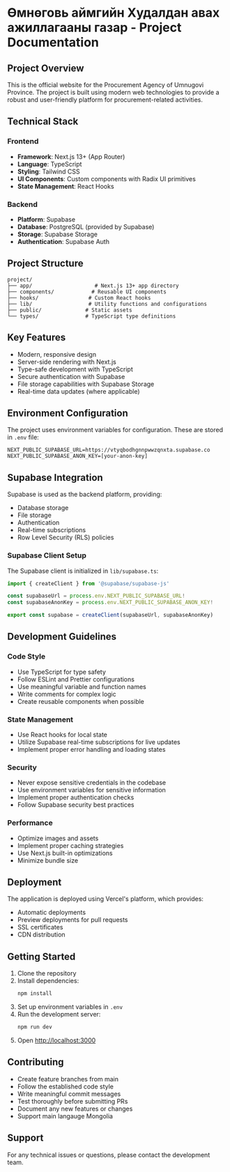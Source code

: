 # Өмнөговь аймгийн Худалдан авах ажиллагааны газар - Project Documentation

## Project Overview
This is the official website for the Procurement Agency of Umnugovi Province. The project is built using modern web technologies to provide a robust and user-friendly platform for procurement-related activities.

## Technical Stack

### Frontend
- **Framework**: Next.js 13+ (App Router)
- **Language**: TypeScript
- **Styling**: Tailwind CSS
- **UI Components**: Custom components with Radix UI primitives
- **State Management**: React Hooks

### Backend
- **Platform**: Supabase
- **Database**: PostgreSQL (provided by Supabase)
- **Storage**: Supabase Storage
- **Authentication**: Supabase Auth

## Project Structure
```
project/
├── app/                    # Next.js 13+ app directory
├── components/            # Reusable UI components
├── hooks/                # Custom React hooks
├── lib/                  # Utility functions and configurations
├── public/              # Static assets
└── types/               # TypeScript type definitions
```

## Key Features
- Modern, responsive design
- Server-side rendering with Next.js
- Type-safe development with TypeScript
- Secure authentication with Supabase
- File storage capabilities with Supabase Storage
- Real-time data updates (where applicable)

## Environment Configuration
The project uses environment variables for configuration. These are stored in `.env` file:

```env
NEXT_PUBLIC_SUPABASE_URL=https://vtyqbodhgnnpwwzqnxta.supabase.co
NEXT_PUBLIC_SUPABASE_ANON_KEY=[your-anon-key]
```

## Supabase Integration
Supabase is used as the backend platform, providing:
- Database storage
- File storage
- Authentication
- Real-time subscriptions
- Row Level Security (RLS) policies

### Supabase Client Setup
The Supabase client is initialized in `lib/supabase.ts`:

```typescript
import { createClient } from '@supabase/supabase-js'

const supabaseUrl = process.env.NEXT_PUBLIC_SUPABASE_URL!
const supabaseAnonKey = process.env.NEXT_PUBLIC_SUPABASE_ANON_KEY!

export const supabase = createClient(supabaseUrl, supabaseAnonKey)
```

## Development Guidelines

### Code Style
- Use TypeScript for type safety
- Follow ESLint and Prettier configurations
- Use meaningful variable and function names
- Write comments for complex logic
- Create reusable components when possible

### State Management
- Use React hooks for local state
- Utilize Supabase real-time subscriptions for live updates
- Implement proper error handling and loading states

### Security
- Never expose sensitive credentials in the codebase
- Use environment variables for sensitive information
- Implement proper authentication checks
- Follow Supabase security best practices

### Performance
- Optimize images and assets
- Implement proper caching strategies
- Use Next.js built-in optimizations
- Minimize bundle size

## Deployment
The application is deployed using Vercel's platform, which provides:
- Automatic deployments
- Preview deployments for pull requests
- SSL certificates
- CDN distribution

## Getting Started

1. Clone the repository
2. Install dependencies:
   ```bash
   npm install
   ```
3. Set up environment variables in `.env`
4. Run the development server:
   ```bash
   npm run dev
   ```
5. Open [http://localhost:3000](http://localhost:3000)

## Contributing
- Create feature branches from main
- Follow the established code style
- Write meaningful commit messages
- Test thoroughly before submitting PRs
- Document any new features or changes
- Support main langauge Mongolia

## Support
For any technical issues or questions, please contact the development team.
